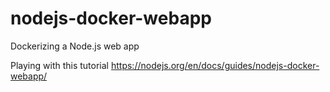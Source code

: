 # nodejs-docker-webapp

Dockerizing a Node.js web app

Playing with this tutorial https://nodejs.org/en/docs/guides/nodejs-docker-webapp/